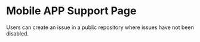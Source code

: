# Mobile APP Support Page
Users can create an issue in a public repository where issues have not been disabled.
